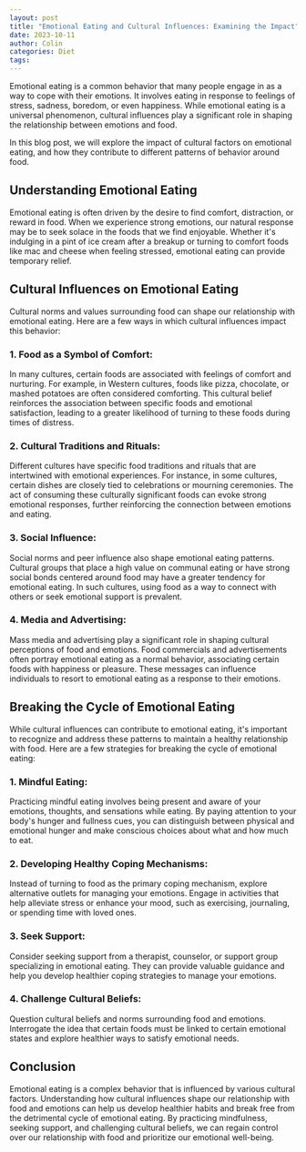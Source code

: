 ```yaml
---
layout: post
title: "Emotional Eating and Cultural Influences: Examining the Impact"
date: 2023-10-11
author: Colin
categories: Diet
tags: 
---
```


Emotional eating is a common behavior that many people engage in as a way to cope with their emotions. It involves eating in response to feelings of stress, sadness, boredom, or even happiness. While emotional eating is a universal phenomenon, cultural influences play a significant role in shaping the relationship between emotions and food.

In this blog post, we will explore the impact of cultural factors on emotional eating, and how they contribute to different patterns of behavior around food.

## Understanding Emotional Eating

Emotional eating is often driven by the desire to find comfort, distraction, or reward in food. When we experience strong emotions, our natural response may be to seek solace in the foods that we find enjoyable. Whether it's indulging in a pint of ice cream after a breakup or turning to comfort foods like mac and cheese when feeling stressed, emotional eating can provide temporary relief.

## Cultural Influences on Emotional Eating

Cultural norms and values surrounding food can shape our relationship with emotional eating. Here are a few ways in which cultural influences impact this behavior:

### 1. Food as a Symbol of Comfort:

In many cultures, certain foods are associated with feelings of comfort and nurturing. For example, in Western cultures, foods like pizza, chocolate, or mashed potatoes are often considered comforting. This cultural belief reinforces the association between specific foods and emotional satisfaction, leading to a greater likelihood of turning to these foods during times of distress.

### 2. Cultural Traditions and Rituals:

Different cultures have specific food traditions and rituals that are intertwined with emotional experiences. For instance, in some cultures, certain dishes are closely tied to celebrations or mourning ceremonies. The act of consuming these culturally significant foods can evoke strong emotional responses, further reinforcing the connection between emotions and eating.

### 3. Social Influence:

Social norms and peer influence also shape emotional eating patterns. Cultural groups that place a high value on communal eating or have strong social bonds centered around food may have a greater tendency for emotional eating. In such cultures, using food as a way to connect with others or seek emotional support is prevalent.

### 4. Media and Advertising:

Mass media and advertising play a significant role in shaping cultural perceptions of food and emotions. Food commercials and advertisements often portray emotional eating as a normal behavior, associating certain foods with happiness or pleasure. These messages can influence individuals to resort to emotional eating as a response to their emotions.

## Breaking the Cycle of Emotional Eating

While cultural influences can contribute to emotional eating, it's important to recognize and address these patterns to maintain a healthy relationship with food. Here are a few strategies for breaking the cycle of emotional eating:

### 1. Mindful Eating:

Practicing mindful eating involves being present and aware of your emotions, thoughts, and sensations while eating. By paying attention to your body's hunger and fullness cues, you can distinguish between physical and emotional hunger and make conscious choices about what and how much to eat.

### 2. Developing Healthy Coping Mechanisms:

Instead of turning to food as the primary coping mechanism, explore alternative outlets for managing your emotions. Engage in activities that help alleviate stress or enhance your mood, such as exercising, journaling, or spending time with loved ones.

### 3. Seek Support:

Consider seeking support from a therapist, counselor, or support group specializing in emotional eating. They can provide valuable guidance and help you develop healthier coping strategies to manage your emotions.

### 4. Challenge Cultural Beliefs:

Question cultural beliefs and norms surrounding food and emotions. Interrogate the idea that certain foods must be linked to certain emotional states and explore healthier ways to satisfy emotional needs.

## Conclusion

Emotional eating is a complex behavior that is influenced by various cultural factors. Understanding how cultural influences shape our relationship with food and emotions can help us develop healthier habits and break free from the detrimental cycle of emotional eating. By practicing mindfulness, seeking support, and challenging cultural beliefs, we can regain control over our relationship with food and prioritize our emotional well-being.